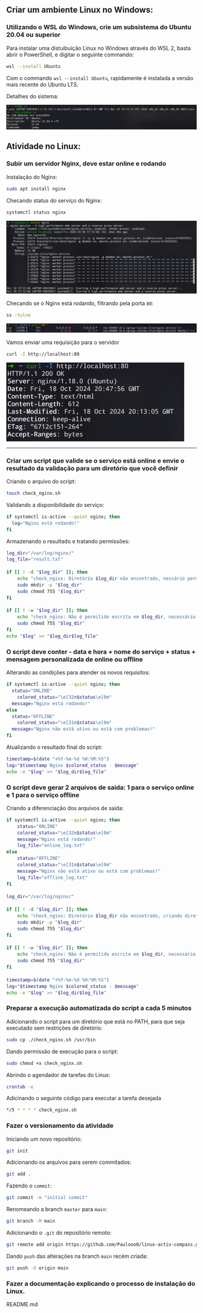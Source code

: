 ## Criar um ambiente Linux no Windows:

### Utilizando o WSL do Windows, crie um subsistema do Ubuntu 20.04 ou superior

Para instalar uma distuibuição Linux no Windows através do WSL 2, basta abrir o PowerShell, e digitar o seguinte commando:
```bash
wsl --install Ubuntu
```
Com o commando `wsl --install Ubuntu`, rapidamente é instalada a versão mais recente do Ubuntu LTS.

Detalhes do sistema:

<img src="img/image1.png">

## Atividade no Linux:
### Subir um servidor Nginx, deve estar online e rodando

Instalação do Nginx:
```bash
sudo apt install nginx
```

Checando status do serviço do Nginx:
```bash
systemctl status nginx
```
<img src="img/image2.png">

Checando se o Nginx está rodando, filtrando pela porta `80`:
```bash
ss -tulne
```
<img src="img/image3.png">

Vamos enviar uma requisição para o servidor
```bash
curl -I http://localhost:80
```
<img src="img/image4.png">

---

### Criar um script que valide se o serviço está online e envie o resultado da validação para um diretório que você definir

Criando o arquivo do script:
```bash
touch check_nginx.sh
```

Validando a disponibilidade do serviço:
```bash
if systemctl is-active --quiet nginx; then
  log="Nginx está rodando!"
fi
```

Armazenando o resultado e tratando permissões:
```bash
log_dir="/var/log/nginx/"
log_file="result.txt"

if [[ ! -d "$log_dir" ]]; then
	echo "check_nginx: Diretório $log_dir não encontrado, nessário permissão para criar diretório"
	sudo mkdir -p "$log_dir"
	sudo chmod 755 "$log_dir"
fi

if [[ ! -w "$log_dir" ]]; then
	echo "check_nginx: Não é permitido escrita em $log_dir, necessário permissão para prosseguir"
	sudo chmod 755 "$log_dir"
fi
echo "$log" >> "$log_dir$log_file"
```

### O script deve conter - data e hora + nome do serviço + status + mensagem personalizada de online ou offline

Alterando as condições para atender os novos requisitos:
```bash
if systemctl is-active --quiet nginx; then
  status="ONLINE"
	colored_status="\e[32m$status\e[0m"
  message="Nginx está rodando!"
else
  status="OFFLINE"
	colored_status="\e[31m$status\e[0m"
  message="Nginx não está ativo ou está com problemas!"
fi
```

Atualizando o resultado final do script:
```bash
timestamp=$(date "+%Y-%m-%d %H:%M:%S")
log="$timestamp Nginx $colored_status - $message"
echo -e "$log" >> "$log_dir$log_file"
```

### O script deve gerar 2 arquivos de saída: 1 para o serviço online e 1 para o serviço offline

Criando a diferenciação dos arquivos de saída:
```bash
if systemctl is-active --quiet nginx; then
	status="ONLINE"
	colored_status="\e[32m$status\e[0m"
	message="Nginx está rodando!"
	log_file="online_log.txt"
else
	status="OFFLINE"
	colored_status="\e[31m$status\e[0m"
	message="Nginx não está ativo ou está com problemas!"
	log_file="offline_log.txt"
fi

log_dir="/var/log/nginx/"

if [[ ! -d "$log_dir" ]]; then
	echo "check_nginx: Diretório $log_dir não encontrado, criando diretório"
	sudo mkdir -p "$log_dir"
	sudo chmod 755 "$log_dir"
fi

if [[ ! -w "$log_dir" ]]; then
	echo "check_nginx: Não é permitido escrita em $log_dir, necessário permissão para prosseguir"
	sudo chmod 755 "$log_dir"
fi

timestamp=$(date "+%Y-%m-%d %H:%M:%S")
log="$timestamp Nginx $colored_status - $message"
echo -e "$log" >> "$log_dir$log_file"
```

### Preparar a execução automatizada do script a cada 5 minutos
Adicionando o script para um diretório que está no PATH, para que seja executado sem restrições de diretório:
```bash
sudo cp ./check_nginx.sh /usr/bin
```

Dando permissão de execução para o script:
```bash
sudo chmod +x check_nginx.sh
```

Abrindo o agendador de tarefas do Linux:
```bash
crontab -e
```

Adicinando o seguinte código para executar a tarefa desejada
```bash
*/5 * * * * check_nginx.sh
```

### Fazer o versionamento da atividade

Iniciando um novo repositório:
```bash
git init
```
Adicionando os arquivos para serem commitados:
```bash
git add .
```
Fazendo o `commit`:
```bash
git commit -m "initial commit"
```
Renomeando a branch `master` para `main`:
```bash
git branch -M main
```
Adicionando o `.git` do repositório remoto:
```bash
git remote add origin https://github.com/Paulooo0/linux-activ-compass.git
```
Dando `push` das alterações na branch `main` recém criada:
```bash
git push -U origin main
```

### Fazer a documentação explicando o processo de instalação do Linux.
<a src="https://github.com/Paulooo0/linux-activ-compass/blob/main/README.md">README.md</a>